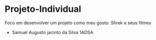 # Projeto-Individual
Foco em desenvolver um projeto como meu gosto: Shrek e seus filmes



- Samuel Augusto jacinto da Silva 1ADSA
